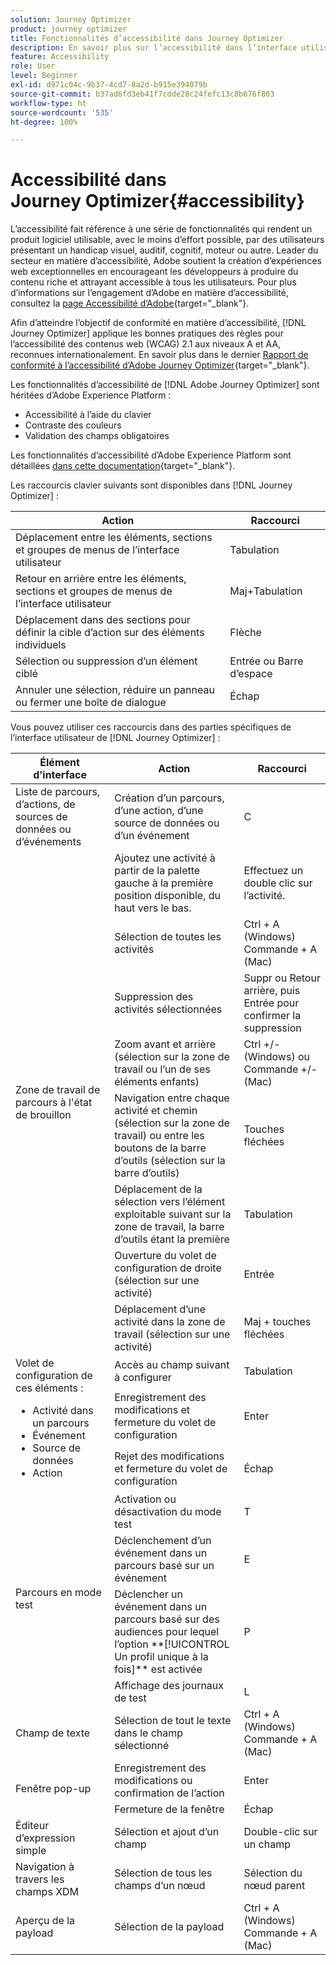 ```yaml
---
solution: Journey Optimizer
product: journey optimizer
title: Fonctionnalités d’accessibilité dans Journey Optimizer
description: En savoir plus sur l’accessibilité dans l’interface utilisateur de Journey Optimizer
feature: Accessibility
role: User
level: Beginner
exl-id: d971c04c-9b37-4cd7-8a2d-b915e394079b
source-git-commit: b37ad6fd3eb41f7cdde28c24fefc13c8b676f803
workflow-type: ht
source-wordcount: '535'
ht-degree: 100%

---
```


# Accessibilité dans Journey Optimizer{#accessibility}

L’accessibilité fait référence à une série de fonctionnalités qui rendent un produit logiciel utilisable, avec le moins d’effort possible, par des utilisateurs présentant un handicap visuel, auditif, cognitif, moteur ou autre. Leader du secteur en matière d’accessibilité, Adobe soutient la création d’expériences web exceptionnelles en encourageant les développeurs à produire du contenu riche et attrayant accessible à tous les utilisateurs. Pour plus d’informations sur l’engagement d’Adobe en matière d’accessibilité, consultez la [page Accessibilité d’Adobe](https://www.adobe.com/accessibility.html){target="_blank"}.

Afin d’atteindre l’objectif de conformité en matière d’accessibilité, [!DNL Journey Optimizer] applique les bonnes pratiques des règles pour l’accessibilité des contenus web (WCAG) 2.1 aux niveaux A et AA, reconnues internationalement. En savoir plus dans le dernier [Rapport de conformité à l’accessibilité d’Adobe Journey Optimizer](https://www.adobe.com/accessibility/compliance/adobe-journey-optimizer-2022.html){target="_blank"}.


Les fonctionnalités d’accessibilité de [!DNL Adobe Journey Optimizer] sont héritées d’Adobe Experience Platform :

* Accessibilité à l’aide du clavier
* Contraste des couleurs
* Validation des champs obligatoires

Les fonctionnalités d’accessibilité d’Adobe Experience Platform sont détaillées [dans cette documentation](https://experienceleague.adobe.com/docs/experience-platform/accessibility/features.html?lang=fr){target="_blank"}.

Les raccourcis clavier suivants sont disponibles dans [!DNL Journey Optimizer] :

| Action | Raccourci |
| --- | --- |
| Déplacement entre les éléments, sections et groupes de menus de l’interface utilisateur | Tabulation |
| Retour en arrière entre les éléments, sections et groupes de menus de l’interface utilisateur | Maj+Tabulation |
| Déplacement dans des sections pour définir la cible d’action sur des éléments individuels | Flèche |
| Sélection ou suppression d’un élément ciblé | Entrée ou Barre d’espace |
| Annuler une sélection, réduire un panneau ou fermer une boîte de dialogue | Échap |

Vous pouvez utiliser ces raccourcis dans des parties spécifiques de l’interface utilisateur de [!DNL Journey Optimizer] :

<table>
  <thead>
    <tr>
      <th>Élément d’interface</th>
      <th>Action</th>
      <th>Raccourci</th>
    </tr>
  </thead>
  <tr>
    <td>Liste de parcours, d’actions, de sources de données ou d’événements</td>
    <td>Création d’un parcours, d’une action, d’une source de données ou d’un événement</td>
    <td>C</td>
  </tr>
  <tr>
    <td rowspan="8">Zone de travail de parcours à l'état de brouillon</td>
    <td>Ajoutez une activité à partir de la palette gauche à la première position disponible, du haut vers le bas.</td>
    <td>Effectuez un double clic sur l’activité.</td>
  </tr>
  <tr>
    <td>Sélection de toutes les activités</td>
    <td>Ctrl + A (Windows)<br/>Commande + A (Mac)</td>
  </tr>
  <tr>
    <td>Suppression des activités sélectionnées</td>
    <td>Suppr ou Retour arrière, puis Entrée pour confirmer la suppression</td>
  </tr>
  <tr>
    <td>Zoom avant et arrière (sélection sur la zone de travail ou l’un de ses éléments enfants)</td>
    <td>Ctrl +/- (Windows) ou Commande +/- (Mac)</td>
  </tr>  
  <tr>
    <td>Navigation entre chaque activité et chemin (sélection sur la zone de travail) ou entre les boutons de la barre d’outils (sélection sur la barre d’outils)</td>
    <td>Touches fléchées</td>
  </tr>   
  <tr>
    <td>Déplacement de la sélection vers l’élément exploitable suivant sur la zone de travail, la barre d’outils étant la première</td>
    <td>Tabulation</td>
  </tr>  
  <tr>
    <td>Ouverture du volet de configuration de droite (sélection sur une activité)</td>
    <td>Entrée</td>
  </tr>   
  <tr>
    <td>Déplacement d’une activité dans la zone de travail (sélection sur une activité)</td>
    <td>Maj + touches fléchées</td>
  </tr>  
  <tr>
  <td rowspan="3">
  Volet de configuration de ces éléments :
<ul>
  <li>Activité dans un parcours</li>
  <li>Événement</li>
  <li>Source de données</li>
  <li>Action</li>
</ul>
  </td>
    <td>Accès au champ suivant à configurer</td>
    <td>Tabulation</td>
  </tr>
  <tr>
    <td>Enregistrement des modifications et fermeture du volet de configuration</td>
    <td>Enter</td>
  </tr>
  <tr>
    <td>Rejet des modifications et fermeture du volet de configuration</td>
    <td>Échap</td>
  </tr>
  <tr>
    <td rowspan="4">Parcours en mode test</td>
    <td>Activation ou désactivation du mode test</td>
    <td>T</td>
  </tr>
  <tr>
    <td>Déclenchement d’un événement dans un parcours basé sur un événement</td>
    <td>E</td>
  </tr>
  <tr>
    <td>Déclencher un événement dans un parcours basé sur des audiences pour lequel l’option **[!UICONTROL Un profil unique à la fois]** est activée</td>
    <td>P</td>
  </tr>
  <tr>
    <td>Affichage des journaux de test</td>
    <td>L</td>
  </tr>
<!-- //Ajouter ce raccourci quand il marchera (actuellement, le raccourci Ctrl/Cmd+F du navigateur a priorité sur celui de AJO).//
  <tr>
    <td>Page with a search bar</td>
    <td>Select the search bar</td>
    <td>Ctrl/Command + F</td>
  </tr>
-->
  <tr>
    <td>Champ de texte</td>
    <td>Sélection de tout le texte dans le champ sélectionné</td>
    <td>Ctrl + A (Windows)<br/>Commande + A (Mac)</td>
  </tr>
  <tr>
    <td rowspan="2">Fenêtre pop-up</td>
    <td>Enregistrement des modifications ou confirmation de l’action</td>
    <td>Enter</td>
  </tr>
  <tr>
    <td>Fermeture de la fenêtre</td>
    <td>Échap</td>
  </tr>
  <tr>
    <td>Éditeur d’expression simple</td>
    <td>Sélection et ajout d’un champ</td>
    <td>Double-clic sur un champ</td>
  </tr>
  <tr>
    <td>Navigation à travers les champs XDM</td>
    <td>Sélection de tous les champs d’un nœud</td>
    <td>Sélection du nœud parent</td>
  </tr>
  <tr>
    <td>Aperçu de la payload</td>
    <td>Sélection de la payload</td>
    <td>Ctrl + A (Windows)<br/>Commande + A (Mac)</td>
  </tr>
</table>
